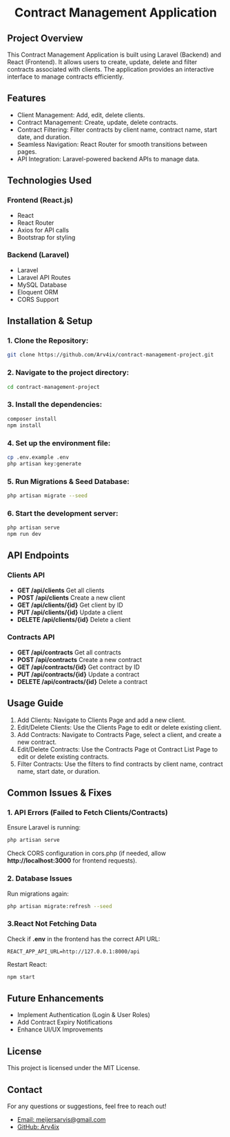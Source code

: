 <h1 align="center">Contract Management Application</h1>

## Project Overview

This Contract Management Application is built using Laravel (Backend) and React (Frontend). It allows users to create, update, delete and filter contracts associated with clients. The application provides an interactive interface to manage contracts efficiently.

## Features
- Client Management: Add, edit, delete clients.
- Contract Management: Create, update, delete contracts.
- Contract Filtering: Filter contracts by client name, contract name, start date, and duration.
- Seamless Navigation: React Router for smooth transitions between pages.
- API Integration: Laravel-powered backend APIs to manage data.

## Technologies Used

### Frontend (React.js)
- React
- React Router
- Axios for API calls
- Bootstrap for styling

### Backend (Laravel)
- Laravel
- Laravel API Routes
- MySQL Database
- Eloquent ORM
- CORS Support

## Installation & Setup

### 1. Clone the Repository:
```bash
git clone https://github.com/Arv4ix/contract-management-project.git
```
### 2. Navigate to the project directory:
```bash
cd contract-management-project
```
### 3. Install the dependencies:
```bash
composer install
npm install
```
### 4. Set up the environment file:
```bash
cp .env.example .env
php artisan key:generate
```
### 5. Run Migrations & Seed Database:
```bash
php artisan migrate --seed
```
### 6. Start the development server:
```bash
php artisan serve
npm run dev
```

## API Endpoints

### Clients API
- **GET /api/clients** Get all clients
- **POST /api/clients** Create a new client
- **GET /api/clients/{id}** Get client by ID
- **PUT /api/clients/{id}** Update a client
- **DELETE /api/clients/{id}** Delete a client

### Contracts API
- **GET /api/contracts** Get all contracts
- **POST /api/contracts** Create a new contract
- **GET /api/contracts/{id}** Get contract by ID
- **PUT /api/contracts/{id}** Update a contract
- **DELETE /api/contracts/{id}** Delete a contract

## Usage Guide

1. Add Clients: Navigate to Clients Page and add a new client.
2. Edit/Delete Clients: Use the Clients Page to edit or delete existing client.
3. Add Contracts: Navigate to Contracts Page, select a client, and create a new contract.
4. Edit/Delete Contracts: Use the Contracts Page ot Contract List Page to edit or delete existing contracts.
5. Filter Contracts: Use the filters to find contracts by client name, contract name, start date, or duration.

## Common Issues & Fixes

### 1. API Errors (Failed to Fetch Clients/Contracts)
Ensure Laravel is running:
```bash
php artisan serve
```
Check CORS configuration in cors.php (if needed, allow **http://localhost:3000** for frontend requests).
### 2. Database Issues
Run migrations again:
```bash
php artisan migrate:refresh --seed
```
### 3.React Not Fetching Data
Check if **.env** in the frontend has the correct API URL:
```
REACT_APP_API_URL=http://127.0.0.1:8000/api
```
Restart React:
```bash
npm start
```

## Future Enhancements
- Implement Authentication (Login & User Roles)
- Add Contract Expiry Notifications
- Enhance UI/UX Improvements

## License

This project is licensed under the MIT License.

## Contact

For any questions or suggestions, feel free to reach out!
- [Email: meijersarvis@gmail.com](meijersarvis@gmail.com)
- [GitHub: Arv4ix](https://github.com/Arv4ix)


